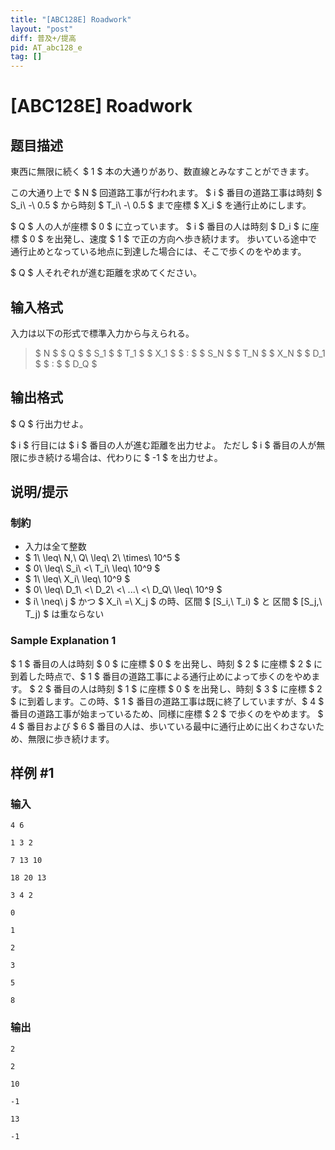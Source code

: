 ```yaml
---
title: "[ABC128E] Roadwork"
layout: "post"
diff: 普及+/提高
pid: AT_abc128_e
tag: []
---
```


# [ABC128E] Roadwork

## 题目描述

[problemUrl]: https://atcoder.jp/contests/abc128/tasks/abc128_e

東西に無限に続く $ 1 $ 本の大通りがあり、数直線とみなすことができます。

この大通り上で $ N $ 回道路工事が行われます。 $ i $ 番目の道路工事は時刻 $ S_i\ -\ 0.5 $ から時刻 $ T_i\ -\ 0.5 $ まで座標 $ X_i $ を通行止めにします。

$ Q $ 人の人が座標 $ 0 $ に立っています。 $ i $ 番目の人は時刻 $ D_i $ に座標 $ 0 $ を出発し、速度 $ 1 $ で正の方向へ歩き続けます。 歩いている途中で通行止めとなっている地点に到達した場合には、そこで歩くのをやめます。

$ Q $ 人それぞれが進む距離を求めてください。

## 输入格式

入力は以下の形式で標準入力から与えられる。

> $ N $ $ Q $ $ S_1 $ $ T_1 $ $ X_1 $ $ : $ $ S_N $ $ T_N $ $ X_N $ $ D_1 $ $ : $ $ D_Q $

## 输出格式

$ Q $ 行出力せよ。

$ i $ 行目には $ i $ 番目の人が進む距離を出力せよ。 ただし $ i $ 番目の人が無限に歩き続ける場合は、代わりに $ -1 $ を出力せよ。

## 说明/提示

### 制約

- 入力は全て整数
- $ 1\ \leq\ N,\ Q\ \leq\ 2\ \times\ 10^5 $
- $ 0\ \leq\ S_i\ <\ T_i\ \leq\ 10^9 $
- $ 1\ \leq\ X_i\ \leq\ 10^9 $
- $ 0\ \leq\ D_1\ <\ D_2\ <\ ...\ <\ D_Q\ \leq\ 10^9 $
- $ i\ \neq\ j $ かつ $ X_i\ =\ X_j $ の時、区間 $ [S_i,\ T_i) $ と 区間 $ [S_j,\ T_j) $ は重ならない

### Sample Explanation 1

$ 1 $ 番目の人は時刻 $ 0 $ に座標 $ 0 $ を出発し、時刻 $ 2 $ に座標 $ 2 $ に到着した時点で、$ 1 $ 番目の道路工事による通行止めによって歩くのをやめます。 $ 2 $ 番目の人は時刻 $ 1 $ に座標 $ 0 $ を出発し、時刻 $ 3 $ に座標 $ 2 $ に到着します。この時、$ 1 $ 番目の道路工事は既に終了していますが、$ 4 $ 番目の道路工事が始まっているため、同様に座標 $ 2 $ で歩くのをやめます。 $ 4 $ 番目および $ 6 $ 番目の人は、歩いている最中に通行止めに出くわさないため、無限に歩き続けます。

## 样例 #1

### 输入

```
4 6
1 3 2
7 13 10
18 20 13
3 4 2
0
1
2
3
5
8
```

### 输出

```
2
2
10
-1
13
-1
```

